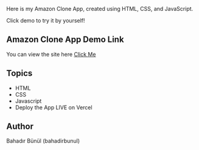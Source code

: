 Here is my Amazon Clone App, created using HTML, CSS, and JavaScript.

Click demo to try it by yourself!

## Amazon Clone App Demo Link

You can view the site here
[Click Me](https://amazon-clone-livid-eight.vercel.app/)

## Topics

- HTML
- CSS
- Javascript
- Deploy the App LIVE on Vercel

## Author

Bahadır Bünül (bahadirbunul)
